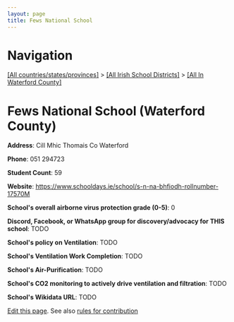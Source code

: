```yaml
---
layout: page
title: Fews National School
---
```

# Navigation

[[All countries/states/provinces]](../../..) > [[All Irish School Districts]](../..) > [[All In Waterford County]](..)

# Fews National School (Waterford County)

**Address**: Cill Mhic Thomais Co Waterford

**Phone**: 051 294723

**Student Count**: 59

**Website**: <https://www.schooldays.ie/school/s-n-na-bhfiodh-rollnumber-17570M>

**School's overall airborne virus protection grade (0-5)**: 0

**Discord, Facebook, or WhatsApp group for discovery/advocacy for THIS school**: TODO

**School's policy on Ventilation**: TODO

**School's Ventilation Work Completion**: TODO

**School's Air-Purification**: TODO

**School's CO2 monitoring to actively drive ventilation and filtration**: TODO

**School's Wikidata URL**: TODO


[Edit this page](https://github.com/ventilate-schools/Ireland/edit/main/./Waterford_County/Fews_National_School.md). See also [rules for contribution](../../../contribution-rules/)
